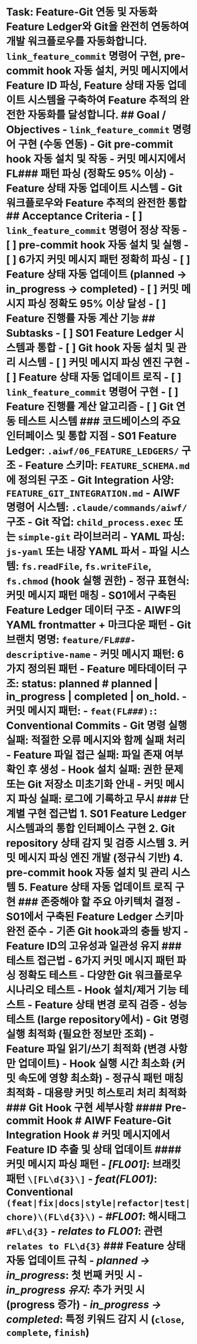 # Task: Feature-Git 연동 및 자동화 Feature Ledger와 Git을 완전히 연동하여 개발 워크플로우를 자동화합니다. `link_feature_commit` 명령어 구현, pre-commit hook 자동 설치, 커밋 메시지에서 Feature ID 파싱, Feature 상태 자동 업데이트 시스템을 구축하여 Feature 추적의 완전한 자동화를 달성합니다. ## Goal / Objectives - `link_feature_commit` 명령어 구현 (수동 연동) - Git pre-commit hook 자동 설치 및 작동 - 커밋 메시지에서 FL### 패턴 파싱 (정확도 95% 이상) - Feature 상태 자동 업데이트 시스템 - Git 워크플로우와 Feature 추적의 완전한 통합 ## Acceptance Criteria - [ ] `link_feature_commit` 명령어 정상 작동 - [ ] pre-commit hook 자동 설치 및 실행 - [ ] 6가지 커밋 메시지 패턴 정확히 파싱 - [ ] Feature 상태 자동 업데이트 (planned → in_progress → completed) - [ ] 커밋 메시지 파싱 정확도 95% 이상 달성 - [ ] Feature 진행률 자동 계산 기능 ## Subtasks - [ ] S01 Feature Ledger 시스템과 통합 - [ ] Git hook 자동 설치 및 관리 시스템 - [ ] 커밋 메시지 파싱 엔진 구현 - [ ] Feature 상태 자동 업데이트 로직 - [ ] `link_feature_commit` 명령어 구현 - [ ] Feature 진행률 계산 알고리즘 - [ ] Git 연동 테스트 시스템 ### 코드베이스의 주요 인터페이스 및 통합 지점 - S01 Feature Ledger: `.aiwf/06_FEATURE_LEDGERS/` 구조 - Feature 스키마: `FEATURE_SCHEMA.md`에 정의된 구조 - Git Integration 사양: `FEATURE_GIT_INTEGRATION.md` - AIWF 명령어 시스템: `.claude/commands/aiwf/` 구조 - Git 작업: `child_process.exec` 또는 `simple-git` 라이브러리 - YAML 파싱: `js-yaml` 또는 내장 YAML 파서 - 파일 시스템: `fs.readFile`, `fs.writeFile`, `fs.chmod` (hook 실행 권한) - 정규 표현식: 커밋 메시지 패턴 매칭 - S01에서 구축된 Feature Ledger 데이터 구조 - AIWF의 YAML frontmatter + 마크다운 패턴 - Git 브랜치 명명: `feature/FL###-descriptive-name` - 커밋 메시지 패턴: 6가지 정의된 패턴 - Feature 메타데이터 구조: status: planned # planned | in_progress | completed | on_hold. - 커밋 메시지 패턴: - `feat(FL###):`: Conventional Commits - Git 명령 실행 실패: 적절한 오류 메시지와 함께 실패 처리 - Feature 파일 접근 실패: 파일 존재 여부 확인 후 생성 - Hook 설치 실패: 권한 문제 또는 Git 저장소 미초기화 안내 - 커밋 메시지 파싱 실패: 로그에 기록하고 무시 ### 단계별 구현 접근법 1. S01 Feature Ledger 시스템과의 통합 인터페이스 구현 2. Git repository 상태 감지 및 검증 시스템 3. 커밋 메시지 파싱 엔진 개발 (정규식 기반) 4. pre-commit hook 자동 설치 및 관리 시스템 5. Feature 상태 자동 업데이트 로직 구현 ### 존중해야 할 주요 아키텍처 결정 - S01에서 구축된 Feature Ledger 스키마 완전 준수 - 기존 Git hook과의 충돌 방지 - Feature ID의 고유성과 일관성 유지 ### 테스트 접근법 - 6가지 커밋 메시지 패턴 파싱 정확도 테스트 - 다양한 Git 워크플로우 시나리오 테스트 - Hook 설치/제거 기능 테스트 - Feature 상태 변경 로직 검증 - 성능 테스트 (large repository에서) - Git 명령 실행 최적화 (필요한 정보만 조회) - Feature 파일 읽기/쓰기 최적화 (변경 사항만 업데이트) - Hook 실행 시간 최소화 (커밋 속도에 영향 최소화) - 정규식 패턴 매칭 최적화 - 대용량 커밋 히스토리 처리 최적화 ### Git Hook 구현 세부사항 #### Pre-commit Hook # AIWF Feature-Git Integration Hook # 커밋 메시지에서 Feature ID 추출 및 상태 업데이트 #### 커밋 메시지 파싱 패턴 - *[FL001]*: 브래킷 패턴 `\[FL\d{3}\]` - *feat(FL001)*: Conventional `(feat|fix|docs|style|refactor|test|chore)\(FL\d{3}\)` - *#FL001*: 해시태그 `#FL\d{3}` - *relates to FL001*: 관련 `relates to FL\d{3}` ### Feature 상태 자동 업데이트 규칙 - *planned → in_progress*: 첫 번째 커밋 시 - *in_progress 유지*: 추가 커밋 시 (progress 증가) - *in_progress → completed*: 특정 키워드 감지 시 (`close`, `complete`, `finish`)